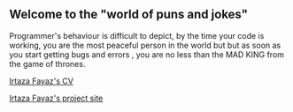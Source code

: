 ## Welcome to the "world of puns and jokes"

Programmer's behaviour is difficult to depict, by the time your code is working, you are the most peaceful person in the world but but as soon as you start getting bugs and errors , you are no less than the MAD KING from the game of thrones.                                   

[Irtaza Fayaz's CV](https://irtazafayaz1.github.io/ )

[Irtaza Fayaz's project site](https://cs-a-11.github.io/assignment1-irtazafayaz1/)
